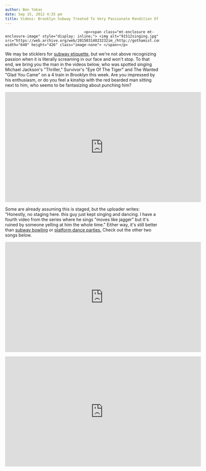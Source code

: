 ```yaml
---
author: Ben Yakas
date: Sep 15, 2012 4:35 pm
title: Videos: Brooklyn Subway Treated To Very Passionate Rendition Of "Thriller"
---
```


	
										<p><span class="mt-enclosure mt-enclosure-image" style="display: inline;"> <img alt="91512singing.jpg" src="https://web.archive.org/web/20150314023232im_/http://gothamist.com/attachments/byakas/91512singing.jpg" width="640" height="426" class="image-none"> </span></p>

<p>We may be sticklers for <a href="https://web.archive.org/web/20150314023232/http://gothamist.com/tags/subwayetiquette">subway etiquette</a>, but we&apos;re not above recognizing passion when it is literally screaming in our face and won&apos;t stop. To that end, we bring you the man in the videos below, who was spotted singing Michael Jackson&apos;s &quot;Thriller,&quot; Survivor&apos;s &quot;Eye Of The Tiger&quot; and The Wanted &quot;Glad You Came&quot; on a 4 train in Brooklyn this week. Are you impressed by his enthusiasm, or do you feel a kinship with the red bearded man sitting next to him, who seems to be fantasizing about punching him?</p>

<p><iframe width="640" height="360" src="https://web.archive.org/web/20150314023232if_/http://www.youtube.com/embed/ykEAhFbDrCw" frameborder="0" allowfullscreen></iframe></p>

<p>Some are already assuming this is staged, but the uploader writes: &quot;Honestly, no staging here. this guy just kept singing and dancing. I have a fourth video from the series where he sings &quot;moves like jagger&quot; but it&apos;s ruined by someone yelling at him the whole time.&quot; Either way, it&apos;s still better than <a href="https://web.archive.org/web/20150314023232/http://gothamist.com/2012/09/11/subway_etiquette_the_subway_is_not.php">subway bowling</a> or <a href="https://web.archive.org/web/20150314023232/http://gothamist.com/2012/03/11/please_stop_with_the_subway_dance_p.php">platform dance parties.</a> Check out the other two songs below.</p>

<p><iframe width="640" height="360" src="https://web.archive.org/web/20150314023232if_/http://www.youtube.com/embed/As5C1yWd1j8" frameborder="0" allowfullscreen></iframe></p>

<p><iframe width="640" height="360" src="https://web.archive.org/web/20150314023232if_/http://www.youtube.com/embed/Dio1WkicunY" frameborder="0" allowfullscreen></iframe></p>					
										
									
				